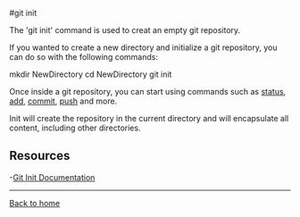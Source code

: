 #git init

The 'git init' command is used to creat an empty git repository.

If you wanted to create a new directory and initialize a git repository, you can do so with the following commands:

mkdir NewDirectory
cd NewDirectory
git init


Once inside a git repository, you can start using commands such as
[status](./Status.md),
[add](./Add.md),
[commit](./Commit.md),
[push](./Push.md)
and more.

Init will create the repository in the current directory and will encapsulate all content, including other directories.

## Resources

-[Git Init Documentation](https://git-scm.com/docs/git-init)

---

[Back to home](../README.md
)